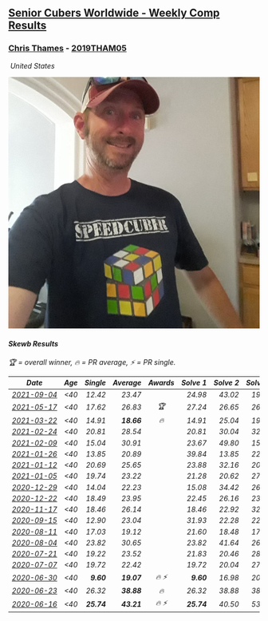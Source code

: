 <style>table {white-space: nowrap;}</style>
<link rel="stylesheet" type="text/css" href="/scw-comp/css/flags.css" />

## [Senior Cubers Worldwide - Weekly Comp Results](/scw-comp/results/)
### [Chris Thames](README.md) - [2019THAM05](https://www.worldcubeassociation.org/persons/2019THAM05?event=skewb)

<i class="flag flag-US" />&nbsp;United States

![Chris Thames](1606082430.jpg)

#### Skewb Results

<span style="white-space: nowrap;">🏆 = overall winner</span>, <span style="white-space: nowrap;">🔥 = PR average</span>, <span style="white-space: nowrap;">⚡ = PR single</span>.

| Date | Age | Single | Average | Awards | Solve 1 | Solve 2 | Solve 3 | Solve 4 | Solve 5 | Video |
| :--: | :--: | --: | --: | :--: | --: | --: | --: | --: | --: | :-- |
| [2021-09-04](../../results/2021-09-04/skewb.md) | <40 | 12.42 | 23.47 |  | 24.98 | 43.02 | 19.08 | 12.42 | 26.35 | [Desktop](https://www.facebook.com/events/369922348122346/permalink/371841157930465) / [Mobile](https://m.facebook.com/events/369922348122346?view=permalink&id=371841157930465) |
| [2021-05-17](../../results/2021-05-17/skewb.md) | <40 | 17.62 | 26.83 | 🏆 | 27.24 | 26.65 | 26.95 | 17.62 | 26.88 | [Desktop](https://www.facebook.com/events/200054195285035/permalink/204606868163101) / [Mobile](https://m.facebook.com/events/200054195285035?view=permalink&id=204606868163101) |
| [2021-03-22](../../results/2021-03-22/skewb.md) | <40 | 14.91 | **18.66** | 🔥 | 14.91 | 25.04 | 19.18 | 17.11 | 19.69 | [Desktop](https://www.facebook.com/events/893368394782856/permalink/900786374041058) / [Mobile](https://m.facebook.com/events/893368394782856?view=permalink&id=900786374041058) |
| [2021-02-24](../../results/2021-02-24/skewb.md) | <40 | 20.81 | 28.54 |  | 20.81 | 30.04 | 32.44 | 29.56 | 26.02 | [Desktop](https://www.facebook.com/events/699856724029067/permalink/706297470051659) / [Mobile](https://m.facebook.com/events/699856724029067?view=permalink&id=706297470051659) |
| [2021-02-09](../../results/2021-02-09/skewb.md) | <40 | 15.04 | 30.91 |  | 23.67 | 49.80 | 15.04 | 43.81 | 25.26 | [Desktop](https://www.facebook.com/events/466529388059949/permalink/469797114399843) / [Mobile](https://m.facebook.com/events/466529388059949?view=permalink&id=469797114399843) |
| [2021-01-26](../../results/2021-01-26/skewb.md) | <40 | 13.85 | 20.89 |  | 39.84 | 13.85 | 22.13 | 23.69 | 16.86 | [Desktop](https://www.facebook.com/events/1092517657841225/permalink/1096250464134611) / [Mobile](https://m.facebook.com/events/1092517657841225?view=permalink&id=1096250464134611) |
| [2021-01-12](../../results/2021-01-12/skewb.md) | <40 | 20.69 | 25.65 |  | 23.88 | 32.16 | 20.92 | 20.69 | DNF | [Desktop](https://www.facebook.com/events/769013407298654/permalink/771484270384901) / [Mobile](https://m.facebook.com/events/769013407298654?view=permalink&id=771484270384901) |
| [2021-01-05](../../results/2021-01-05/skewb.md) | <40 | 19.74 | 23.22 |  | 21.28 | 20.62 | 27.75 | 32.35 | 19.74 | [Desktop](https://www.facebook.com/events/430051568136756/permalink/433897851085461) / [Mobile](https://m.facebook.com/events/430051568136756?view=permalink&id=433897851085461) |
| [2020-12-29](../../results/2020-12-29/skewb.md) | <40 | 14.04 | 22.23 |  | 15.08 | 34.42 | 26.78 | 24.83 | 14.04 | [Desktop](https://www.facebook.com/events/386974942389757/permalink/389307165489868) / [Mobile](https://m.facebook.com/events/386974942389757?view=permalink&id=389307165489868) |
| [2020-12-22](../../results/2020-12-22/skewb.md) | <40 | 18.49 | 23.95 |  | 22.45 | 26.16 | 23.23 | 18.49 | 33.72 | [Desktop](https://www.facebook.com/events/415132489930417/permalink/419365779507088) / [Mobile](https://m.facebook.com/events/415132489930417?view=permalink&id=419365779507088) |
| [2020-11-17](../../results/2020-11-17/skewb.md) | <40 | 18.46 | 26.14 |  | 18.46 | 22.92 | 32.27 | 24.79 | 30.72 | [Desktop](https://www.facebook.com/events/2044447579025647/permalink/2050592345077837) / [Mobile](https://m.facebook.com/events/2044447579025647?view=permalink&id=2050592345077837) |
| [2020-09-15](../../results/2020-09-15/skewb.md) | <40 | 12.90 | 23.04 |  | 31.93 | 22.28 | 22.23 | 24.60 | 12.90 | [Desktop](https://www.facebook.com/events/681386202727964/permalink/685142419019009) / [Mobile](https://m.facebook.com/events/681386202727964?view=permalink&id=685142419019009) |
| [2020-08-11](../../results/2020-08-11/skewb.md) | <40 | 17.03 | 19.12 |  | 21.60 | 18.48 | 17.29 | 17.03 | 23.78 | [Desktop](https://www.facebook.com/events/354677798881328/permalink/359035121778929) / [Mobile](https://m.facebook.com/events/354677798881328?view=permalink&id=359035121778929) |
| [2020-08-04](../../results/2020-08-04/skewb.md) | <40 | 23.82 | 30.65 |  | 23.82 | 41.64 | 26.58 | 26.64 | 38.73 | [Desktop](https://www.facebook.com/events/1546469592197852/permalink/1550788425099302) / [Mobile](https://m.facebook.com/events/1546469592197852?view=permalink&id=1550788425099302) |
| [2020-07-21](../../results/2020-07-21/skewb.md) | <40 | 19.22 | 23.52 |  | 21.83 | 20.46 | 28.26 | 40.89 | 19.22 | [Desktop](https://www.facebook.com/events/560843031255896/permalink/563467114326821) / [Mobile](https://m.facebook.com/events/560843031255896?view=permalink&id=563467114326821) |
| [2020-07-07](../../results/2020-07-07/skewb.md) | <40 | 19.72 | 22.42 |  | 19.72 | 20.04 | 27.30 | 22.27 | 24.94 | [Desktop](https://www.facebook.com/events/198255948253934/permalink/200461894700006) / [Mobile](https://m.facebook.com/events/198255948253934?view=permalink&id=200461894700006) |
| [2020-06-30](../../results/2020-06-30/skewb.md) | <40 | **9.60** | **19.07** | 🔥 ⚡ | **9.60** | 16.98 | 20.96 | 19.28 | 22.16 | [Desktop](https://www.facebook.com/events/1716512181834525/permalink/1718574104961666) / [Mobile](https://m.facebook.com/events/1716512181834525?view=permalink&id=1718574104961666) |
| [2020-06-23](../../results/2020-06-23/skewb.md) | <40 | 26.32 | **38.88** | 🔥 | 26.32 | 38.88 | 38.21 | 39.55 | 40.97 | [Desktop](https://www.facebook.com/events/1618516681636159/permalink/1623169454504215) / [Mobile](https://m.facebook.com/events/1618516681636159?view=permalink&id=1623169454504215) |
| [2020-06-16](../../results/2020-06-16/skewb.md) | <40 | **25.74** | **43.21** | 🔥 ⚡ | **25.74** | 40.50 | 53.56 | 36.66 | 52.47 | [Desktop](https://www.facebook.com/events/296087658445428/permalink/299433188110875) / [Mobile](https://m.facebook.com/events/296087658445428?view=permalink&id=299433188110875) |


<!-- Global site tag (gtag.js) - Google Analytics -->
<script async src="https://www.googletagmanager.com/gtag/js?id=UA-86348435-3"></script>
<script>window.dataLayer = window.dataLayer || []; function gtag() {dataLayer.push(arguments);} gtag('js', new Date()); gtag('config', 'UA-86348435-3');</script>
